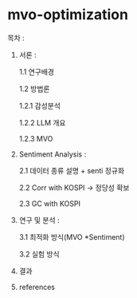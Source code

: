 # mvo-optimization
목차 : 

1. 서론 :
    
    1.1 연구배경 
    
    1.2 방법론
    
      1.2.1 감성분석 
    
      1.2.2 LLM 개요 
    
      1.2.3 MVO 
    
2. Sentiment Analysis :
    
    2.1 데이터 종류 설명 + senti 정규화 
    
    2.2 Corr with KOSPI → 정당성 확보 
    
    2.3 GC with KOSPI 
    
3. 연구 및 분석 : 
    
    3.1 최적화 방식(MVO *Sentiment) 
    
    3.2 실험 방식 
    
4. 결과 
5. references 
